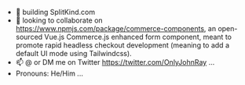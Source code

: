 - 🔭 building SplitKind.com
- 👯 looking to collaborate on https://www.npmjs.com/package/commerce-components, an open-sourced Vue.js Commerce.js enhanced form component, meant to promote rapid headless checkout development (meaning to add a default UI mode using Tailwindcss).
- 📫 @ or DM me on Twitter https://twitter.com/OnlyJohnRay ...
-  Pronouns: He/Him ...


